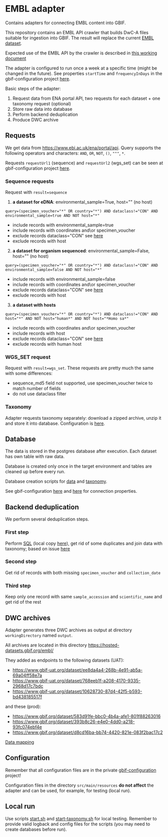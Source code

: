 # EMBL adapter
Contains adapters for connecting EMBL content into GBIF.

This repository contains an EMBL API crawler that builds DwC-A files suitable for ingestion into GBIF.
The result will replace the current [EMBL dataset](https://www.gbif.org/publisher/ada9d123-ddb4-467d-8891-806ea8d94230).

Expected use of the EMBL API by the crawler is described in [this working document](https://docs.google.com/document/d/1GCBHAbKZasHRQWcsZFKVRkGlzqXT9XI_dnBTJQk1zj4/edit)

The adapter is configured to run once a week at a specific time (might be changed in the future).
See properties `startTime` and `frequencyInDays` in the gbif-configuration project [here](https://github.com/gbif/gbif-configuration/blob/master/cli/dev/config/embl-adapter.yaml).

Basic steps of the adapter:

1) Request data from ENA portal API, two requests for each dataset + one taxonomy request (optional)
2) Store raw data into database
3) Perform backend deduplication
4) Produce DWC archive


## Requests

We get data from https://www.ebi.ac.uk/ena/portal/api. Query supports the following operators and characters: `AND`, `OR`, `NOT`, `()`, `"""`, `*`.

Requests `requestUrl1` (sequence) and `requestUrl2` (wgs_set) can be seen at gbif-configuration project [here](https://github.com/gbif/gbif-configuration/blob/master/cli/dev/config/embl-adapter.yaml).


### Sequence requests
Request with `result=sequence`

1) **a dataset for eDNA**: environmental_sample=True, host="" (no host)
```
query=(specimen_voucher="*" OR country="*") AND dataclass!="CON" AND environmental_sample=true AND NOT host="*"
```
- include records with environmental_sample=true
- include records with coordinates and\or specimen_voucher
- exclude records dataclass="CON" see [here](https://github.com/gbif/embl-adapter/issues/10)
- exclude records with host

2) **a dataset for organism sequenced**: environmental_sample=False, host="" (no host)
```
query=(specimen_voucher="*" OR country="*") AND dataclass!="CON" AND environmental_sample=false AND NOT host="*"
```
- include records with environmental_sample=false
- include records with coordinates and\or specimen_voucher
- exclude records dataclass="CON" see [here](https://github.com/gbif/embl-adapter/issues/10)
- exclude records with host

3) **a dataset with hosts**
```
query=(specimen_voucher="*" OR country="*") AND dataclass!="CON" AND host="*" AND NOT host="human*" AND NOT host="*Homo sa*"
```
- include records with coordinates and\or specimen_voucher
- include records with host
- exclude records dataclass="CON" see [here](https://github.com/gbif/embl-adapter/issues/10)
- exclude records with human host


### WGS_SET request
Request with `result=wgs_set`.
These requests are pretty much the same with some differences:
- sequence_md5 field not supported, use specimen_voucher twice to match number of fields
- do not use dataclass filter


### Taxonomy
Adapter requests taxonomy separately: download a zipped archive, unzip it and store it into database.
Configuration is [here](https://github.com/gbif/gbif-configuration/blob/master/cli/dev/config/ena-taxonomy.yaml).


## Database
The data is stored in the postgres database after execution. Each dataset has own table with raw data.

Database is created only once in the target environment and tables are cleaned up before every run.

Database creation scripts for [data](src/main/resources/db.sql) and [taxonomy](src/main/resources/ena-taxonomy-db.sql).

See gbif-configuration [here](https://github.com/gbif/gbif-configuration/blob/master/cli/dev/config/embl-adapter.yaml)
and [here](https://github.com/gbif/gbif-configuration/blob/master/cli/dev/config/ena-taxonomy.yaml) for connection properties.


## Backend deduplication
We perform several deduplication steps.

### First step
Perform [SQL](https://github.com/gbif/gbif-configuration/blob/master/cli/dev/config/sql-dataset-common.sql)
(local copy [here](src/main/resources/sql-dataset-common.sql)),
get rid of some duplicates and join data with taxonomy;
based on issue [here](https://github.com/gbif/embl-adapter/issues/10)

### Second step
Get rid of records with both missing `specimen_voucher` and `collection_date`

### Third step
Keep only one record with same `sample_accession` and `scientific_name` and get rid of the rest


## DWC archives
Adapter generates three DWC archives as output at directory `workingDirectory` named `output`.

All archives are located in this directory https://hosted-datasets.gbif.org/embl/

They added as endpoints to the following datasets (UAT):

- https://www.gbif-uat.org/dataset/ee8da4a4-268b-4e91-ab5a-69a04ff58e7a
- https://www.gbif-uat.org/dataset/768eeb1f-a208-4170-9335-2968d17c7bdc
- https://www.gbif-uat.org/dataset/10628730-87d4-42f5-b593-bd438185517f

and these (prod):

- https://www.gbif.org/dataset/583d91fe-bbc0-4b4a-afe1-801f88263016
- https://www.gbif.org/dataset/393b8c26-e4e0-4dd0-a218-93fc074ebf4e
- https://www.gbif.org/dataset/d8cd16ba-bb74-4420-821e-083f2bac17c2

[Data mapping](DATAMAPPING.md)


## Configuration
Remember that all configuration files are in the private [gbif-configuration](https://github.com/gbif/gbif-configuration) project!

Configuration files in the directory `src/main/resources` **do not affect** the adapter and can be used, for example, for testing (local run).

## Local run
Use scripts [start.sh](start.sh) and [start-taxonomy.sh](start-taxonomy.sh) for local testing.
Remember to provide valid logback and config files for the scripts (you may need to create databases before run).
